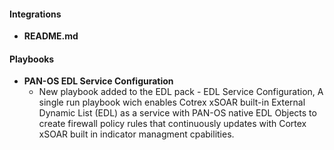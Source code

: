 
#### Integrations
- __README.md__

#### Playbooks
- __PAN-OS EDL Service Configuration__
  - New playbook added to the EDL pack - EDL Service Configuration, A single run playbook wich enables Cotrex xSOAR built-in External Dynamic List (EDL) as a service with PAN-OS native EDL Objects to create firewall policy rules that continuously updates with Cortex xSOAR built in indicator managment cpabilities.
